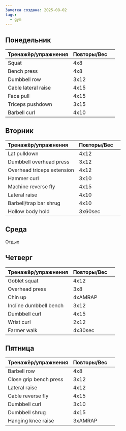 ```yaml
---
Заметка создана: 2025-08-02
tags:
  - gym
---
```

## Понедельник
| Тренажёр/упражнения | Повторы/Вес |     |
| :------------------ | ----------- | --- |
| Squat               | 4x8         |     |
| Bench press         | 4x8         |     |
| Dumbbell row        | 3x12        |     |
| Cable lateral raise | 4x15        |     |
| Face pull           | 4x15        |     |
| Triceps pushdown    | 3x15        |     |
| Barbell curl        | 4x10        |     |


## Вторник
| Тренажёр/упражнения        | Повторы/Вес |     |
| :------------------------- | ----------- | --- |
| Lat pulldown               | 4x12        |     |
| Dumbbell overhead press    | 3x12        |     |
| Overhead triceps extension | 4x12        |     |
| Hammer curl                | 3x10        |     |
| Machine reverse fly        | 4x15        |     |
| Lateral raise              | 4x10        |     |
| Barbell/trap bar shrug     | 4x10        |     |
| Hollow body hold           | 3x60sec     |     |

## Среда
Отдых

## Четверг
| Тренажёр/упражнения    | Повторы/Вес |     |
| :--------------------- | ----------- | --- |
| Goblet squat           | 4x12        |     |
| Overhead press         | 3x8         |     |
| Chin up                | 4xAMRAP     |     |
| Incline dumbbell bench | 3x12        |     |
| Dumbbell curl          | 4x15        |     |
| Wrist curl             | 2x12        |     |
| Farmer walk            | 4x30sec     |     |


## Пятница
| Тренажёр/упражнения    | Повторы/Вес |     |
| :--------------------- | ----------- | --- |
| Barbell row            | 4x8         |     |
| Close grip bench press | 3x12        |     |
| Lateral raise          | 4x12        |     |
| Cable reverse fly      | 4x15        |     |
| Dumbbell curl          | 3x10        |     |
| Dumbbell shrug         | 4x15        |     |
| Hanging knee raise     | 3xAMRAP     |     |
